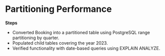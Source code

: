 # Partitioning Performance

**Steps**
- Converted Booking into a partitioned table using PostgreSQL range partitioning by quarter.
- Populated child tables covering the year 2023.
- Verified functionality with date-based queries using EXPLAIN ANALYZE.